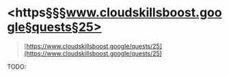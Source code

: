 # <https§§§www.cloudskillsboost.google§quests§25>

> [https://www.cloudskillsboost.google/quests/25](https://www.cloudskillsboost.google/quests/25)

TODO:
